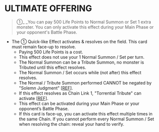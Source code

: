# ULTIMATE OFFERING

> ①_ _You can pay 500 Life Points to Normal Summon or Set 1 extra monster. You can only activate this effect during your Main Phase or your opponent's Battle Phase.

*   The ① Quick-like Effect activates & resolves on the field. This card must remain face-up to resolve.
    *   Paying 500 Life Points is a cost.
    *   This effect does not use your 1 Normal Summon / Set per turn.
    *   The Normal Summon can be a Tribute Summon, no monster is Tributed until this effect resolves.
    *   The Normal Summon / Set occurs while (not after) this effect resolves.
    *   The Normal / Tribute Summon performed CANNOT be negated by "Solemn Judgment" \[[REF](https://www.edisonformat.com/home/rules-update-when-not-immediately-after-this-effect-resolves)\].
    *   If this effect resolves as Chain Link 1, "Torrential Tribute" can activate \[[REF](https://www.pojo.biz/board/showthread.php?t=26817)\].
    *   This effect can be activated during your Main Phase or your opponent’s Battle Phase.
    *   If this card is face-up, you can activate this effect multiple times in the same Chain. If you cannot perform every Normal Summon / Set when resolving the chain: reveal your hand to verify.
